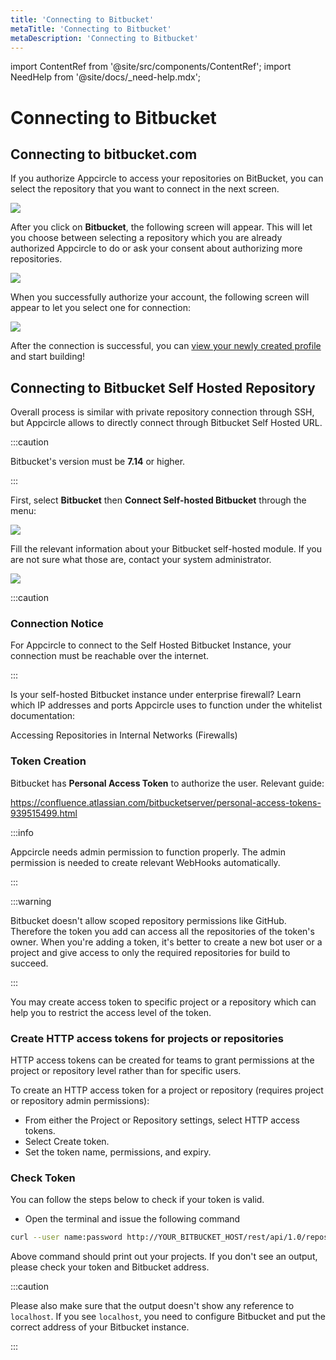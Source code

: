 ```yaml
---
title: 'Connecting to Bitbucket'
metaTitle: 'Connecting to Bitbucket'
metaDescription: 'Connecting to Bitbucket'
---
```


import ContentRef from '@site/src/components/ContentRef';
import NeedHelp from '@site/docs/\_need-help.mdx';

# Connecting to Bitbucket

## Connecting to bitbucket.com

If you authorize Appcircle to access your repositories on BitBucket, you can select the repository that you want to connect in the next screen.

![](<https://cdn.appcircle.io/docs/assets/main-connection.png>)

After you click on **Bitbucket**, the following screen will appear. This will let you choose between selecting a repository which you are already authorized Appcircle to do or ask your consent about authorizing more repositories.

![](<https://cdn.appcircle.io/docs/assets/main-connection-bt.png>)

When you successfully authorize your account, the following screen will appear to let you select one for connection:

![](<https://cdn.appcircle.io/docs/assets/image (236).png>)

After the connection is successful, you can [view your newly created profile](./README.md#view-the-newly-created-build-profile) and start building!

## Connecting to Bitbucket Self Hosted Repository

Overall process is similar with private repository connection through SSH, but Appcircle allows to directly connect through Bitbucket Self Hosted URL.

:::caution

Bitbucket's version must be **7.14** or higher.

:::

First, select **Bitbucket** then **Connect Self-hosted Bitbucket** through the menu:

![](<https://cdn.appcircle.io/docs/assets/bt-connect-self.png>)

Fill the relevant information about your Bitbucket self-hosted module. If you are not sure what those are, contact your system administrator.

![](<https://cdn.appcircle.io/docs/assets/bt-self-hosted-detail.png>)

:::caution

### Connection Notice

For Appcircle to connect to the Self Hosted Bitbucket Instance, your connection must be reachable over the internet.

:::

Is your self-hosted Bitbucket instance under enterprise firewall? Learn which IP addresses and ports Appcircle uses to function under the whitelist documentation:

<ContentRef url="/infrastructure/accessing-repositories-in-internal-networks-firewalls">
  Accessing Repositories in Internal Networks (Firewalls)
</ContentRef>

### Token Creation

Bitbucket has **Personal Access Token** to authorize the user. Relevant guide:

https://confluence.atlassian.com/bitbucketserver/personal-access-tokens-939515499.html

:::info

Appcircle needs admin permission to function properly. The admin permission is needed to create relevant WebHooks automatically.

:::

:::warning

Bitbucket doesn't allow scoped repository permissions like GitHub. Therefore the token you add can access all the repositories of the token's owner. When you're adding a token, it's better to create a new bot user or a project and give access to only the required repositories for build to succeed. 

:::

You may create access token to specific project or a repository which can help you to restrict the access level of the token.

### Create HTTP access tokens for projects or repositories
HTTP access tokens can be created for teams to grant permissions at the project or repository level rather than for specific users.

To create an HTTP access token for a project or repository (requires project or repository admin permissions):

- From either the Project or Repository settings, select HTTP access tokens.
- Select Create token.
- Set the token name, permissions, and expiry.


### Check Token

You can follow the steps below to check if your token is valid. 

- Open the terminal and issue the following command

```bash
curl --user name:password http://YOUR_BITBUCKET_HOST/rest/api/1.0/repos
```

Above command should print out your projects. If you don't see an output, please check your token and Bitbucket address. 

:::caution

Please also make sure that the output doesn't show any reference to `localhost`. If you see `localhost`,  you need to configure Bitbucket and put the correct address of your Bitbucket instance.

:::


<NeedHelp />

